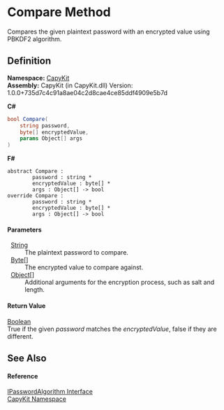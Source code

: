 # Compare Method


Compares the given plaintext password with an encrypted value using PBKDF2 algorithm.



## Definition
**Namespace:** <a href="N_CapyKit">CapyKit</a>  
**Assembly:** CapyKit (in CapyKit.dll) Version: 1.0.0+735d7c4c91a8ae04c2d8cae4ce85ddf4909e5b7d

**C#**
``` C#
bool Compare(
	string password,
	byte[] encryptedValue,
	params Object[] args
)
```
**F#**
``` F#
abstract Compare : 
        password : string * 
        encryptedValue : byte[] * 
        args : Object[] -> bool 
override Compare : 
        password : string * 
        encryptedValue : byte[] * 
        args : Object[] -> bool 
```



#### Parameters
<dl><dt>  <a href="https://learn.microsoft.com/dotnet/api/system.string" target="_blank" rel="noopener noreferrer">String</a></dt><dd>The plaintext password to compare.</dd><dt>  <a href="https://learn.microsoft.com/dotnet/api/system.byte" target="_blank" rel="noopener noreferrer">Byte</a>[]</dt><dd>The encrypted value to compare against.</dd><dt>  <a href="https://learn.microsoft.com/dotnet/api/system.object" target="_blank" rel="noopener noreferrer">Object</a>[]</dt><dd>Additional arguments for the encryption process, such as salt and length.</dd></dl>

#### Return Value
<a href="https://learn.microsoft.com/dotnet/api/system.boolean" target="_blank" rel="noopener noreferrer">Boolean</a>  
True if the given *password* matches the *encryptedValue*, false if they are different.

## See Also


#### Reference
<a href="T_CapyKit_IPasswordAlgorithm">IPasswordAlgorithm Interface</a>  
<a href="N_CapyKit">CapyKit Namespace</a>  
